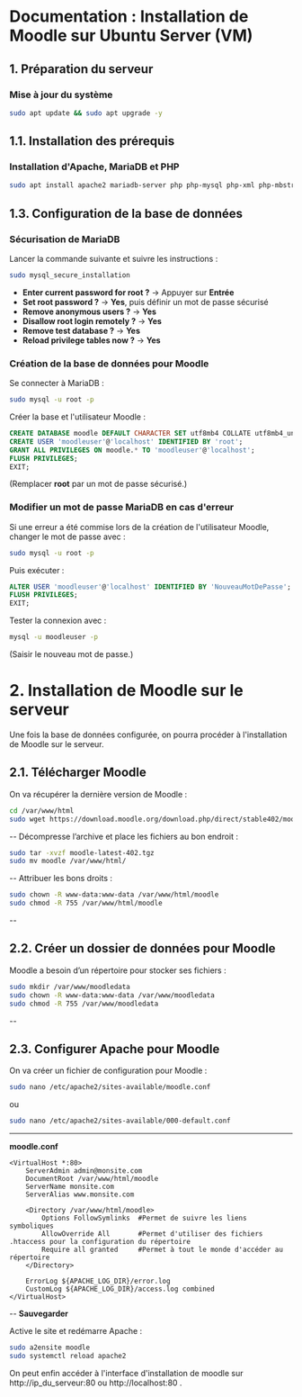 # Documentation : Installation de Moodle sur Ubuntu Server (VM)

## 1. Préparation du serveur
### Mise à jour du système

```bash
sudo apt update && sudo apt upgrade -y
```

## 1.1. Installation des prérequis
### Installation d'Apache, MariaDB et PHP

```bash
sudo apt install apache2 mariadb-server php php-mysql php-xml php-mbstring php-curl php-zip php-gd unzip -y
```

## 1.3. Configuration de la base de données
### Sécurisation de MariaDB
Lancer la commande suivante et suivre les instructions :

```bash
sudo mysql_secure_installation
```

- **Enter current password for root ?** → Appuyer sur **Entrée**
- **Set root password ?** → **Yes**, puis définir un mot de passe sécurisé
- **Remove anonymous users ?** → **Yes**
- **Disallow root login remotely ?** → **Yes**
- **Remove test database ?** → **Yes**
- **Reload privilege tables now ?** → **Yes**

### Création de la base de données pour Moodle
Se connecter à MariaDB :

```bash
sudo mysql -u root -p
```

Créer la base et l'utilisateur Moodle :
```sql
CREATE DATABASE moodle DEFAULT CHARACTER SET utf8mb4 COLLATE utf8mb4_unicode_ci;
CREATE USER 'moodleuser'@'localhost' IDENTIFIED BY 'root';
GRANT ALL PRIVILEGES ON moodle.* TO 'moodleuser'@'localhost';
FLUSH PRIVILEGES;
EXIT;
```
(Remplacer **root** par un mot de passe sécurisé.)

### Modifier un mot de passe MariaDB en cas d'erreur
Si une erreur a été commise lors de la création de l'utilisateur Moodle, changer le mot de passe avec :

```bash
sudo mysql -u root -p
```

Puis exécuter :
```sql
ALTER USER 'moodleuser'@'localhost' IDENTIFIED BY 'NouveauMotDePasse';
FLUSH PRIVILEGES;
EXIT;
```

Tester la connexion avec :
```bash
mysql -u moodleuser -p
```
(Saisir le nouveau mot de passe.)


# 2. Installation de Moodle sur le serveur
Une fois la base de données configurée, on pourra procéder à l'installation de Moodle sur le serveur.

## 2.1. Télécharger Moodle

On va récupérer la dernière version de Moodle :
```bash
cd /var/www/html
sudo wget https://download.moodle.org/download.php/direct/stable402/moodle-latest-402.tgz

```

--
Décompresse l’archive et place les fichiers au bon endroit :
```bash
sudo tar -xvzf moodle-latest-402.tgz
sudo mv moodle /var/www/html/
```


--
Attribuer les bons droits :
```bash
sudo chown -R www-data:www-data /var/www/html/moodle
sudo chmod -R 755 /var/www/html/moodle

```
--


## 2.2. Créer un dossier de données pour Moodle

Moodle a besoin d’un répertoire pour stocker ses fichiers :
```bash
sudo mkdir /var/www/moodledata
sudo chown -R www-data:www-data /var/www/moodledata
sudo chmod -R 755 /var/www/moodledata
```
--


## 2.3. Configurer Apache pour Moodle

On va créer un fichier de configuration pour Moodle :
```bash
sudo nano /etc/apache2/sites-available/moodle.conf
```
ou

```bash
sudo nano /etc/apache2/sites-available/000-default.conf
```

---

**moodle.conf**
```fichier conf
<VirtualHost *:80>
    ServerAdmin admin@monsite.com
    DocumentRoot /var/www/html/moodle
    ServerName monsite.com
    ServerAlias www.monsite.com

    <Directory /var/www/html/moodle>
        Options FollowSymlinks  #Permet de suivre les liens symboliques
        AllowOverride All       #Permet d'utiliser des fichiers .htaccess pour la configuration du répertoire
        Require all granted     #Permet à tout le monde d'accéder au répertoire
    </Directory>

    ErrorLog ${APACHE_LOG_DIR}/error.log
    CustomLog ${APACHE_LOG_DIR}/access.log combined
</VirtualHost>
```
--
**Sauvegarder**

Active le site et redémarre Apache :
```bash
sudo a2ensite moodle
sudo systemctl reload apache2
```

On peut enfin accéder à l'interface d'installation de moodle sur http://ip_du_serveur:80 ou http://localhost:80 .